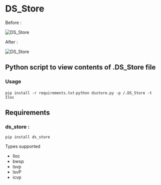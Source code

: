 # DS_Store

Before :

![DS_Store](https://raw.githubusercontent.com/dhaval17/DS_Store/assets/logo.png)


After : 

![DS_Store](https://pbs.twimg.com/media/BqalhBgCMAA1B5W.jpg)

## Python script to view contents of .DS_Store file

### Usage 
`pip install -r requirements.txt`
`python dsstore.py -p /.DS_Store -t Iloc`

## Requirements

### ds_store :
`pip install ds_store`

Types supported 

- Iloc
- bwsp
- lsvp
- lsvP
- icvp
